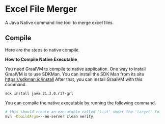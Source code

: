 # Excel File Merger

A Java Native command line tool to merge excel files.

## Compile

Here are the steps to native compile.

**How to Compile Native Executable**

You need GraalVM to compile to native application. One way to install GraalVM is to use SDKMan.
You can install the SDK Man from its site https://sdkman.io/install
After that, you can install GraalVM with this command.

```bash
sdk install java 21.3.0.r17-grl
```
You can compile the native executable by running the following command.
```bash
# this should create an executable called 'list' under the 'target' folder
mvn -DbuildArgs=--no-server clean verify
```